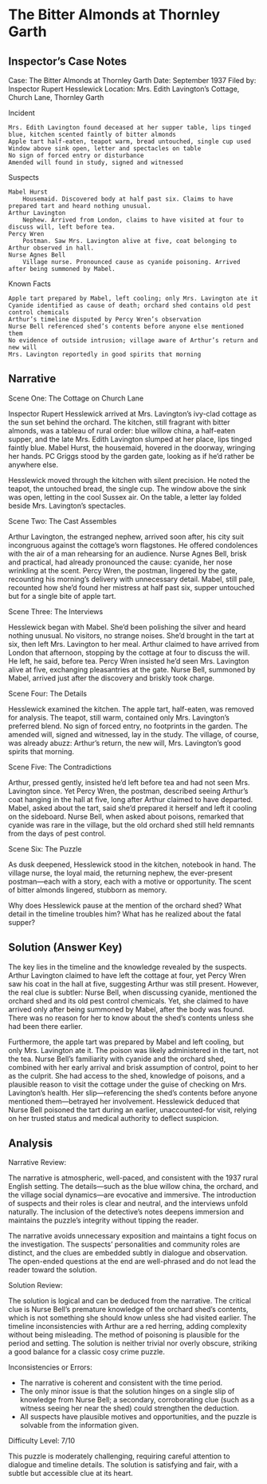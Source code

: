 # The Bitter Almonds at Thornley Garth

## Inspector’s Case Notes

Case: The Bitter Almonds at Thornley Garth
Date: September 1937
Filed by: Inspector Rupert Hesslewick
Location: Mrs. Edith Lavington’s Cottage, Church Lane, Thornley Garth

Incident

    Mrs. Edith Lavington found deceased at her supper table, lips tinged blue, kitchen scented faintly of bitter almonds
    Apple tart half-eaten, teapot warm, bread untouched, single cup used
    Window above sink open, letter and spectacles on table
    No sign of forced entry or disturbance
    Amended will found in study, signed and witnessed

Suspects

    Mabel Hurst
        Housemaid. Discovered body at half past six. Claims to have prepared tart and heard nothing unusual.
    Arthur Lavington
        Nephew. Arrived from London, claims to have visited at four to discuss will, left before tea.
    Percy Wren
        Postman. Saw Mrs. Lavington alive at five, coat belonging to Arthur observed in hall.
    Nurse Agnes Bell
        Village nurse. Pronounced cause as cyanide poisoning. Arrived after being summoned by Mabel.

Known Facts

    Apple tart prepared by Mabel, left cooling; only Mrs. Lavington ate it
    Cyanide identified as cause of death; orchard shed contains old pest control chemicals
    Arthur’s timeline disputed by Percy Wren’s observation
    Nurse Bell referenced shed’s contents before anyone else mentioned them
    No evidence of outside intrusion; village aware of Arthur’s return and new will
    Mrs. Lavington reportedly in good spirits that morning


## Narrative

Scene One: The Cottage on Church Lane

Inspector Rupert Hesslewick arrived at Mrs. Lavington’s ivy-clad cottage as the sun set behind the orchard. The kitchen, still fragrant with bitter almonds, was a tableau of rural order: blue willow china, a half-eaten supper, and the late Mrs. Edith Lavington slumped at her place, lips tinged faintly blue. Mabel Hurst, the housemaid, hovered in the doorway, wringing her hands. PC Griggs stood by the garden gate, looking as if he’d rather be anywhere else.

Hesslewick moved through the kitchen with silent precision. He noted the teapot, the untouched bread, the single cup. The window above the sink was open, letting in the cool Sussex air. On the table, a letter lay folded beside Mrs. Lavington’s spectacles.

Scene Two: The Cast Assembles

Arthur Lavington, the estranged nephew, arrived soon after, his city suit incongruous against the cottage’s worn flagstones. He offered condolences with the air of a man rehearsing for an audience. Nurse Agnes Bell, brisk and practical, had already pronounced the cause: cyanide, her nose wrinkling at the scent. Percy Wren, the postman, lingered by the gate, recounting his morning’s delivery with unnecessary detail. Mabel, still pale, recounted how she’d found her mistress at half past six, supper untouched but for a single bite of apple tart.

Scene Three: The Interviews

Hesslewick began with Mabel. She’d been polishing the silver and heard nothing unusual. No visitors, no strange noises. She’d brought in the tart at six, then left Mrs. Lavington to her meal. Arthur claimed to have arrived from London that afternoon, stopping by the cottage at four to discuss the will. He left, he said, before tea. Percy Wren insisted he’d seen Mrs. Lavington alive at five, exchanging pleasantries at the gate. Nurse Bell, summoned by Mabel, arrived just after the discovery and briskly took charge.

Scene Four: The Details

Hesslewick examined the kitchen. The apple tart, half-eaten, was removed for analysis. The teapot, still warm, contained only Mrs. Lavington’s preferred blend. No sign of forced entry, no footprints in the garden. The amended will, signed and witnessed, lay in the study. The village, of course, was already abuzz: Arthur’s return, the new will, Mrs. Lavington’s good spirits that morning.

Scene Five: The Contradictions

Arthur, pressed gently, insisted he’d left before tea and had not seen Mrs. Lavington since. Yet Percy Wren, the postman, described seeing Arthur’s coat hanging in the hall at five, long after Arthur claimed to have departed. Mabel, asked about the tart, said she’d prepared it herself and left it cooling on the sideboard. Nurse Bell, when asked about poisons, remarked that cyanide was rare in the village, but the old orchard shed still held remnants from the days of pest control.

Scene Six: The Puzzle

As dusk deepened, Hesslewick stood in the kitchen, notebook in hand. The village nurse, the loyal maid, the returning nephew, the ever-present postman—each with a story, each with a motive or opportunity. The scent of bitter almonds lingered, stubborn as memory.

Why does Hesslewick pause at the mention of the orchard shed? What detail in the timeline troubles him? What has he realized about the fatal supper?

## Solution (Answer Key)

The key lies in the timeline and the knowledge revealed by the suspects. Arthur Lavington claimed to have left the cottage at four, yet Percy Wren saw his coat in the hall at five, suggesting Arthur was still present. However, the real clue is subtler: Nurse Bell, when discussing cyanide, mentioned the orchard shed and its old pest control chemicals. Yet, she claimed to have arrived only after being summoned by Mabel, after the body was found. There was no reason for her to know about the shed’s contents unless she had been there earlier.

Furthermore, the apple tart was prepared by Mabel and left cooling, but only Mrs. Lavington ate it. The poison was likely administered in the tart, not the tea. Nurse Bell’s familiarity with cyanide and the orchard shed, combined with her early arrival and brisk assumption of control, point to her as the culprit. She had access to the shed, knowledge of poisons, and a plausible reason to visit the cottage under the guise of checking on Mrs. Lavington’s health. Her slip—referencing the shed’s contents before anyone mentioned them—betrayed her involvement. Hesslewick deduced that Nurse Bell poisoned the tart during an earlier, unaccounted-for visit, relying on her trusted status and medical authority to deflect suspicion.

## Analysis

Narrative Review:

The narrative is atmospheric, well-paced, and consistent with the 1937 rural English setting. The details—such as the blue willow china, the orchard, and the village social dynamics—are evocative and immersive. The introduction of suspects and their roles is clear and neutral, and the interviews unfold naturally. The inclusion of the detective’s notes deepens immersion and maintains the puzzle’s integrity without tipping the reader.

The narrative avoids unnecessary exposition and maintains a tight focus on the investigation. The suspects’ personalities and community roles are distinct, and the clues are embedded subtly in dialogue and observation. The open-ended questions at the end are well-phrased and do not lead the reader toward the solution.

Solution Review:

The solution is logical and can be deduced from the narrative. The critical clue is Nurse Bell’s premature knowledge of the orchard shed’s contents, which is not something she should know unless she had visited earlier. The timeline inconsistencies with Arthur are a red herring, adding complexity without being misleading. The method of poisoning is plausible for the period and setting. The solution is neither trivial nor overly obscure, striking a good balance for a classic cosy crime puzzle.

Inconsistencies or Errors:

- The narrative is coherent and consistent with the time period.
- The only minor issue is that the solution hinges on a single slip of knowledge from Nurse Bell; a secondary, corroborating clue (such as a witness seeing her near the shed) could strengthen the deduction.
- All suspects have plausible motives and opportunities, and the puzzle is solvable from the information given.

Difficulty Level: 7/10

This puzzle is moderately challenging, requiring careful attention to dialogue and timeline details. The solution is satisfying and fair, with a subtle but accessible clue at its heart.